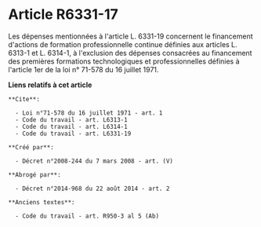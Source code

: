# Article R6331-17

Les dépenses mentionnées à l'article L. 6331-19 concernent le financement d'actions de formation professionnelle continue
définies aux articles L. 6313-1 et L. 6314-1, à l'exclusion des dépenses consacrées au financement des premières formations
technologiques et professionnelles définies à l'article 1er de la loi n° 71-578 du 16 juillet 1971.

**Liens relatifs à cet article**

	**Cite**:

	  - Loi n°71-578 du 16 juillet 1971 - art. 1
	  - Code du travail - art. L6313-1
	  - Code du travail - art. L6314-1
	  - Code du travail - art. L6331-19

	**Créé par**:

	  - Décret n°2008-244 du 7 mars 2008 - art. (V)

	**Abrogé par**:

	  - Décret n°2014-968 du 22 août 2014 - art. 2

	**Anciens textes**:

	  - Code du travail - art. R950-3 al 5 (Ab)
